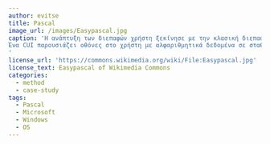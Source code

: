 ```yaml
---
author: evitse
title: Pascal
image_url: /images/Easypascal.jpg
caption: 'Η ανάπτυξη των διεπαφών χρήστη ξεκίνησε με την κλασική διεπαφή χρήστη χαρακτήρων (CUI). Ως προεπιλογή, τα τερματικά των κεντρικών υπολογιστών και των προσωπικών υπολογιστών που βασίζονται στο MS-DOS έχουν CUI. Ένα CUI εμφανίζει δεδομένα μόνο με τη μορφή πεδίων και κειμένων που αποτελούνται από χαρακτήρες και ψηφία. Συνήθως, οι οθόνες έχουν 24 γραμμές 80 χαρακτήρων.
Ένα CUI παρουσιάζει οθόνες στο χρήστη με αλφαριθμητικά δεδομένα σε σταθερές θέσεις. Μέσω του πληκτρολογίου, ο χρήστης μπορεί να προσθέσει νέα δεδομένα στην οθόνη και στη συνέχεια να τα εισαγάγει στον υπολογιστή. Οι εφαρμογές συνήθως τηρούν μια συγκεκριμένη σειρά συνεκτικών οθονών. Ο χρήστης συνήθως δεν μπορεί να εργαστεί ταυτόχρονα με πολλές εφαρμογές. Τα CUI είναι κατάλληλα για εφαρμογές όπως η ηλεκτρονική αίτηση και τροποποίηση των δεδομένων και η απλή επεξεργασία κειμένου.
'
license_url: 'https://commons.wikimedia.org/wiki/File:Easypascal.jpg'
license_text: Easypascal of Wikimedia Commons
categories:
  - method
  - case-study
tags:
  - Pascal
  - Microsoft
  - Windows
  - OS
---
```



